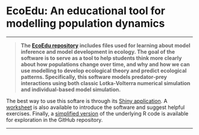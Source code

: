 EcoEdu: An educational tool for modelling population dynamics
================================================================================

********************************************************************************

> **The [EcoEdu repository](https://github.com/bradduthie/EcoEdu) includes files used for learning about model inference and model development in ecology. The goal of the software is to serve as a tool to help students think more clearly about how populations change over time, and why and how we can use modelling to develop ecological theory and predict ecological patterns. Specifically, this software models predator-prey interactions using both classic Lotka-Volterra numerical simulation and individual-based model simulation.**

The best way to use this softare is through its [Shiny application](https://bradduthie.shinyapps.io/EcoEdu/). A [worksheet](http://bradduthie.github.io/BI4803_LabPractical.html) is also available to introduce the software and suggest helpful exercises. Finally, a [simplified version](https://github.com/bradduthie/EcoEdu/blob/master/Eco_Mod_IBM.R) of the underlying R code is available for exploration in the GitHub repository.

********************************************************************************
